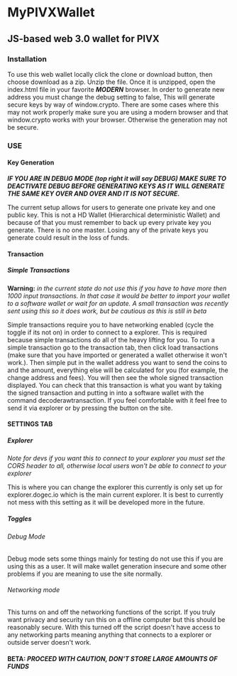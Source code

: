 # MyPIVXWallet
## JS-based web 3.0 wallet for PIVX

### Installation
To use this web wallet locally click the clone or download button, then choose download as a zip. Unzip the file. Once it is unzipped, open the index.html file in your favorite **_MODERN_** browser. In order to generate new address you must change the debug setting to false, This will generate secure keys by way of window.crypto. There are some cases where this may not work properly make sure you are using a modern browser and that window.crypto works with your browser. Otherwise the generation may not be secure.
### USE

#### Key Generation
**_IF YOU ARE IN DEBUG MODE (top right it will say DEBUG) MAKE SURE TO DEACTIVATE DEBUG BEFORE GENERATING KEYS AS IT WILL GENERATE THE SAME KEY OVER AND OVER AND IT IS NOT SECURE._**

The current setup allows for users to generate one private key and one public key. This is not a HD Wallet (Hierarchical deterministic Wallet) and because of that you must remember to back up every private key you generate. There is no one master. Losing any of the private keys you generate could result in the loss of funds.

#### Transaction
##### Simple Transactions
**Warning:** _in the current state do not use this if you have to have more then 1000 input transactions. In that case it would be better to import your wallet to a software wallet or wait for an update. A small transaction was recently sent using this so it does work, but be cautious as this is still in beta_

Simple transactions require you to have networking enabled (cycle the toggle if its not on) in order to connect to a explorer. This is required because simple transactions do all of the heavy lifting for you.
To run a simple transaction go to the transaction tab, then click load transactions (make sure that you have imported or generated a wallet otherwise it won't work.). Then simple put in the wallet address you want to send the coins to and the amount, everything else will be calculated for you (for example, the change address and fees). You will then see the whole signed transaction displayed. You can check that this transaction is what you want by taking the signed transaction and putting in into a software wallet with the command decoderawtransaction. If you feel comfortable with it feel free to send it via explorer or by pressing the button on the site.

#### SETTINGS TAB
##### Explorer
_Note for devs if you want this to connect to your explorer you must set the CORS header to all, otherwise local users won't be able to connect to your explorer_

This is where you can change the explorer this currently is only set up for explorer.dogec.io which is the main current explorer. It is best to currently not mess with this setting as it will be developed more in the future.

##### Toggles
###### Debug Mode
Debug mode sets some things mainly for testing do not use this if you are using this as a user. It will make wallet generation insecure and some other problems if you are meaning to use the site normally.

###### Networking mode
This turns on and off the networking functions of the script. If you truly want privacy and security run this on a offline computer but this should be reasonably secure. With this turned off the script doesn't have access to any networking parts meaning anything that connects to a explorer or outside server doesn't work.

#### BETA: **_PROCEED WITH CAUTION, DON'T STORE LARGE AMOUNTS OF FUNDS_**
